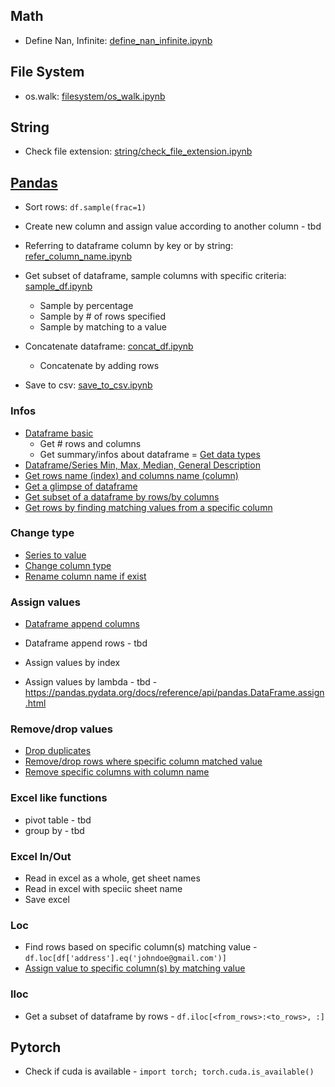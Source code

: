 
## Math
- Define Nan, Infinite: [define_nan_infinite.ipynb](math/define_nan_infinite.ipynb)

## File System
- os.walk: [filesystem/os_walk.ipynb](filesystem/os_walk.ipynb)

## String
- Check file extension: [string/check_file_extension.ipynb](string/check_file_extension.ipynb)

## [Pandas](https://pandas.pydata.org/docs/reference/)

- Sort rows: ```df.sample(frac=1)```
- Create new column and assign value according to another column - tbd

- Referring to dataframe column by key or by string: [refer_column_name.ipynb](pandas/refer_column_name.ipynb)

- Get subset of dataframe, sample columns with specific criteria: [sample_df.ipynb](pandas/sample_df.ipynb)
    - Sample by percentage
    - Sample by # of rows specified
    - Sample by matching to a value
- Concatenate dataframe: [concat_df.ipynb](pandas/concat_df.ipynb)
    - Concatenate by adding rows
- Save to csv: [save_to_csv.ipynb](pandas/save_to_csv.ipynb)

### Infos
- [Dataframe basic](pandas/info_basic.ipynb)
    - Get # rows and columns
    - Get summary/infos about dataframe
= [Get data types](pandas/column_types.ipynb)
- [Dataframe/Series Min, Max, Median, General Description](pandas/series_min_max.ipynb)
- [Get rows name (index) and columns name (column)](pandas/info_rows_columns.ipynb)
- [Get a glimpse of dataframe](pandas/info_glimpse.ipynb)
- [Get subset of a dataframe by rows/by columns](pandas/df_subset.ipynb)
- [Get rows by finding matching values from a specific column](pandas/df_find_rows.ipynb)

### Change type
- [Series to value](pandas/series_to_values.ipynb)
- [Change column type](pandas/change_column_type.ipynb)
- [Rename column name if exist](pandas/rename_column.ipynb)

### Assign values
- [Dataframe append columns](pandas/df_append_column.ipynb)
- Dataframe append rows - tbd

- Assign values by index
- Assign values by lambda - tbd - https://pandas.pydata.org/docs/reference/api/pandas.DataFrame.assign.html

### Remove/drop values
- [Drop duplicates](pandas/drop_duplicate.ipynb)
- [Remove/drop rows where specific column matched value](pandas/remove_with_matching_value.ipynb)
- [Remove specific columns with column name](pandas/remove_column.ipynb)

### Excel like functions
- pivot table - tbd
- group by - tbd

### Excel In/Out
- Read in excel as a whole, get sheet names
- Read in excel with speciic sheet name
- Save excel

### Loc
- Find rows based on specific column(s) matching value - ```df.loc[df['address'].eq('johndoe@gmail.com')]```
- [Assign value to specific column(s) by matching value](pandas/df_assign_col_values.ipynb)

### Iloc 
- Get a subset of dataframe by rows - ```df.iloc[<from_rows>:<to_rows>, :]```


## Pytorch

- Check if cuda is available - ```import torch; torch.cuda.is_available()``` 
